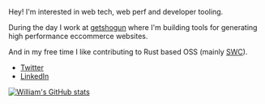 Hey! I'm interested in web tech, web perf and developer tooling.

During the day I work at [getshogun](https://getshogun.com/) where I'm building tools for generating high performance eccommerce websites.

And in my free time I like contributing to Rust based OSS (mainly [SWC](https://github.com/swc-project/swc)).

- [Twitter](https://twitter.com/williamtetlow)
- [LinkedIn](https://www.linkedin.com/in/william-tetlow-1086ab9a/)

[![William's GitHub stats](https://github-readme-stats.vercel.app/api?username=williamtetlow&count_private=true&show_icons=true)](https://github.com/anuraghazra/github-readme-stats)
